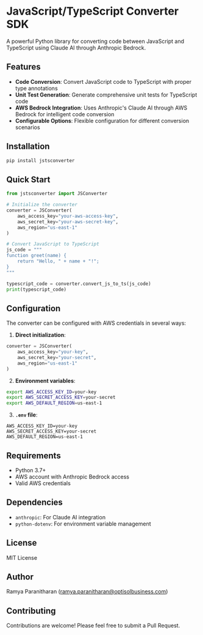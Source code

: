 # JavaScript/TypeScript Converter SDK

A powerful Python library for converting code between JavaScript and TypeScript using Claude AI through Anthropic Bedrock.

## Features

- **Code Conversion**: Convert JavaScript code to TypeScript with proper type annotations
- **Unit Test Generation**: Generate comprehensive unit tests for TypeScript code
- **AWS Bedrock Integration**: Uses Anthropic's Claude AI through AWS Bedrock for intelligent code conversion
- **Configurable Options**: Flexible configuration for different conversion scenarios

## Installation

```bash
pip install jstsconverter
```

## Quick Start

```python
from jstsconverter import JSConverter

# Initialize the converter
converter = JSConverter(
    aws_access_key="your-aws-access-key",
    aws_secret_key="your-aws-secret-key", 
    aws_region="us-east-1"
)

# Convert JavaScript to TypeScript
js_code = """
function greet(name) {
    return "Hello, " + name + "!";
}
"""

typescript_code = converter.convert_js_to_ts(js_code)
print(typescript_code)
```

## Configuration

The converter can be configured with AWS credentials in several ways:

1. **Direct initialization**:
```python
converter = JSConverter(
    aws_access_key="your-key",
    aws_secret_key="your-secret",
    aws_region="us-east-1"
)
```

2. **Environment variables**:
```bash
export AWS_ACCESS_KEY_ID=your-key
export AWS_SECRET_ACCESS_KEY=your-secret
export AWS_DEFAULT_REGION=us-east-1
```

3. **`.env` file**:
```
AWS_ACCESS_KEY_ID=your-key
AWS_SECRET_ACCESS_KEY=your-secret
AWS_DEFAULT_REGION=us-east-1
```

## Requirements

- Python 3.7+
- AWS account with Anthropic Bedrock access
- Valid AWS credentials

## Dependencies

- `anthropic`: For Claude AI integration
- `python-dotenv`: For environment variable management

## License

MIT License

## Author

Ramya Paranitharan (ramya.paranitharan@optisolbusiness.com)

## Contributing

Contributions are welcome! Please feel free to submit a Pull Request. 